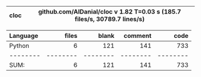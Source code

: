 cloc|github.com/AlDanial/cloc v 1.82  T=0.03 s (185.7 files/s, 30789.7 lines/s)
--- | ---

Language|files|blank|comment|code
:-------|-------:|-------:|-------:|-------:
Python|6|121|141|733
--------|--------|--------|--------|--------
SUM:|6|121|141|733
